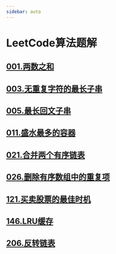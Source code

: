 ```yaml
---
sidebar: auto
---
```


# LeetCode算法题解

## [001.两数之和](./01.两数之和.md)
## [003.无重复字符的最长子串](./03.无重复字符的最长子串.md)
## [005.最长回文子串](./05.最长回文子串.md)
## [011.盛水最多的容器](./011.盛水最多的容器.md)
## [021.合并两个有序链表](./021.合并两个有序链表.md)
## [026.删除有序数组中的重复项](./026.删除有序数组中的重复项.md)
## [121.买卖股票的最佳时机](./121.买卖股票的最佳时机.md)
## [146.LRU缓存](./146.LRU缓存.md)
## [206.反转链表](./206.反转链表.md)


